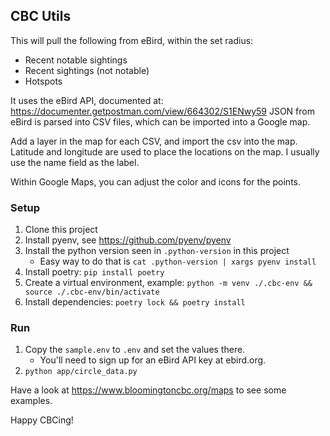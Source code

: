 ## CBC Utils

This will pull the following from eBird, within the set radius:

* Recent notable sightings
* Recent sightings (not notable)
* Hotspots

It uses the eBird API, documented at: https://documenter.getpostman.com/view/664302/S1ENwy59
JSON from eBird is parsed into CSV files, which can be imported into a Google map.

Add a layer in the map for each CSV, and import the csv into the map.
Latitude and longitude are used to place the locations on the map. I usually
use the name field as the label.

Within Google Maps, you can adjust the color and icons for the points. 

### Setup

1. Clone this project
2. Install pyenv, see https://github.com/pyenv/pyenv
3. Install the python version seen in `.python-version` in this project
   * Easy way to do that is `cat .python-version | xargs pyenv install`
4. Install poetry: `pip install poetry`
5. Create a virtual environment, example: `python -m venv ./.cbc-env && source ./.cbc-env/bin/activate`
6. Install dependencies: `poetry lock && poetry install`


### Run
1. Copy the `sample.env` to `.env` and set the values there.
   * You'll need to sign up for an eBird API key at ebird.org.
2. `python app/circle_data.py`

Have a look at https://www.bloomingtoncbc.org/maps to see some examples.

Happy CBCing!
